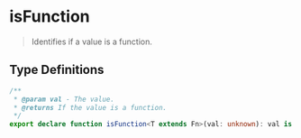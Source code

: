 # isFunction

> Identifies if a value is a function.

## Type Definitions

```ts
/**
 * @param val - The value.
 * @returns If the value is a function.
 */
export declare function isFunction<T extends Fn>(val: unknown): val is T
```

